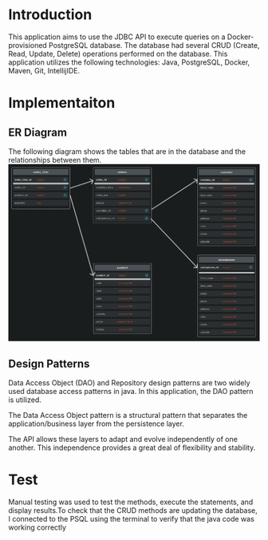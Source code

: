 # Introduction
This application aims to use the JDBC API to execute queries on a Docker-provisioned PostgreSQL database.
The database had several CRUD (Create, Read, Update, Delete) operations performed on the database.
This application utilizes the following technologies: Java, PostgreSQL, Docker, Maven, Git, IntellijIDE.



# Implementaiton


## ER Diagram
The following diagram shows the tables that are in the database and the relationships between them.
<img src="assests/database_jdbc.png" width="1440">

 


## Design Patterns


Data Access Object (DAO) and Repository design patterns are two widely used database access patterns in java. In this application, the DAO pattern is utilized.

The Data Access Object pattern is a structural pattern that separates the application/business layer from the persistence layer.

The API allows these layers to adapt and evolve independently of one another. This independence provides a great deal of flexibility  and stability.
# Test
Manual testing was used to test the methods, execute the statements, and display results.To check that the CRUD methods are updating the database, I connected to the PSQL using the terminal to verify that the java code was working correctly 